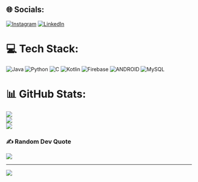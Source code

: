 ## 🌐 Socials:
[![Instagram](https://img.shields.io/badge/Instagram-%23E4405F.svg?logo=Instagram&logoColor=white)](https://instagram.com/manohar_yadav._) [![LinkedIn](https://img.shields.io/badge/LinkedIn-%230077B5.svg?logo=linkedin&logoColor=white)](https://linkedin.com/in/manohar-jilla) 

# 💻 Tech Stack:
![Java](https://img.shields.io/badge/java-%23ED8B00.svg?style=for-the-badge&logo=java&logoColor=white) ![Python](https://img.shields.io/badge/python-3670A0?style=for-the-badge&logo=python&logoColor=ffdd54) ![C](https://img.shields.io/badge/c-%2300599C.svg?style=for-the-badge&logo=c&logoColor=white) ![Kotlin](https://img.shields.io/badge/kotlin-%230095D5.svg?style=for-the-badge&logo=kotlin&logoColor=white) ![Firebase](https://img.shields.io/badge/firebase-%23039BE5.svg?style=for-the-badge&logo=firebase) ![ANDROID](https://img.shields.io/badge/android-%2320232a.svg?style=for-the-badge&logo=android&logoColor=%a4c639) ![MySQL](https://img.shields.io/badge/mysql-%2300f.svg?style=for-the-badge&logo=mysql&logoColor=white)
# 📊 GitHub Stats:
![](https://github-readme-stats.vercel.app/api?username=manohar0811&theme=dark&hide_border=false&include_all_commits=false&count_private=false)<br/>
![](https://github-readme-streak-stats.herokuapp.com/?user=manohar0811&theme=dark&hide_border=false)<br/>
![](https://github-readme-stats.vercel.app/api/top-langs/?username=manohar0811&theme=dark&hide_border=false&include_all_commits=false&count_private=false&layout=compact)

### ✍️ Random Dev Quote
![](https://quotes-github-readme.vercel.app/api?type=horizontal&theme=radical)

---
[![](https://visitcount.itsvg.in/api?id=manohar0811&icon=0&color=0)](https://visitcount.itsvg.in)

<!-- Proudly created with GPRM ( https://gprm.itsvg.in ) -->
